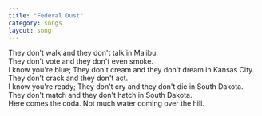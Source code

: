 ```yaml
---
title: "Federal Dust"
category: songs
layout: song
---
```


They don't walk and they don't talk in Malibu.  
They don't vote and they don't even smoke.  
I know you're blue; They don't cream and they don't dream in Kansas City.  
They don't crack and they don't act.  
I know you're ready; They don't cry and they don't die in South Dakota.  
They don't match and they don't hatch in South Dakota.  
Here comes the coda. Not much water coming over the hill.
